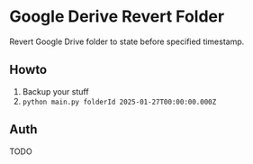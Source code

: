 # Google Derive Revert Folder

Revert Google Drive folder to state before specified timestamp.

## Howto

1. Backup your stuff
2. `python main.py folderId 2025-01-27T00:00:00.000Z`

## Auth

TODO
